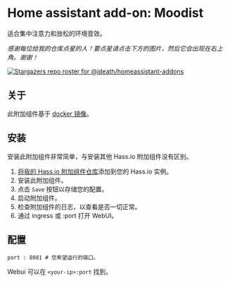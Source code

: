 # Home assistant add-on: Moodist

适合集中注意力和放松的环境音效。

_感谢每位给我的仓库点星的人！要点星请点击下方的图片，然后它会出现在右上角。谢谢！_

[![Stargazers repo roster for @jdeath/homeassistant-addons](https://reporoster.com/stars/jdeath/homeassistant-addons)](https://github.com/jdeath/homeassistant-addons/stargazers)

## 关于

此附加组件基于 [docker 镜像](https://github.com/remvze/moodist)。

## 安装

安装此附加组件非常简单，与安装其他 Hass.io 附加组件没有区别。

1. [将我的 Hass.io 附加组件仓库][repository]添加到您的 Hass.io 实例。
1. 安装此附加组件。
1. 点击 `Save` 按钮以存储您的配置。
1. 启动附加组件。
1. 检查附加组件的日志，以查看是否一切正常。
1. 通过 ingress 或 <your-ip>:port 打开 WebUI。

## 配置

```
port : 8081 # 您希望运行的端口。
```

Webui 可以在 `<your-ip>:port` 找到。

[repository]: https://github.com/jdeath/homeassistant-addons